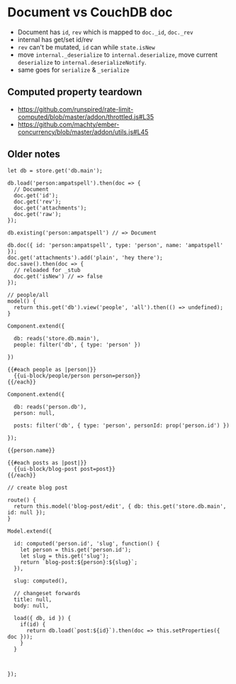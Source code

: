 # Document vs CouchDB doc

* Document has `id`, `rev` which is mapped to `doc._id`, `doc._rev`
* internal has get/set id/rev
* `rev` can't be mutated, `id` can while `state.isNew`
* move `internal._deserialize` to `internal.deserialize`, move current `deserialize` to `internal.deserializeNotify`.
* same goes for `serialize` & `_serialize`

## Computed property teardown

* https://github.com/runspired/rate-limit-computed/blob/master/addon/throttled.js#L35
* https://github.com/machty/ember-concurrency/blob/master/addon/utils.js#L45

## Older notes

```
let db = store.get('db.main');

db.load('person:ampatspell').then(doc => {
  // Document
  doc.get('id');
  doc.get('rev');
  doc.get('attachments');
  doc.get('raw');
});

db.existing('person:ampatspell') // => Document

db.doc({ id: 'person:ampatspell', type: 'person', name: 'ampatspell' });
doc.get('attachments').add('plain', 'hey there');
doc.save().then(doc => {
  // reloaded for _stub
  doc.get('isNew') // => false
});

// people/all
model() {
  return this.get('db').view('people', 'all').then(() => undefined);
}

Component.extend({

  db: reads('store.db.main'),
  people: filter('db', { type: 'person' })

})

{{#each people as |person|}}
  {{ui-block/people/person person=person}}
{{/each}}

Component.extend({

  db: reads('person.db'),
  person: null,

  posts: filter('db', { type: 'person', personId: prop('person.id') })

});

{{person.name}}

{{#each posts as |post|}}
  {{ui-block/blog-post post=post}}
{{/each}}

// create blog post

route() {
  return this.model('blog-post/edit', { db: this.get('store.db.main', id: null });
}

Model.extend({

  id: computed('person.id', 'slug', function() {
    let person = this.get('person.id');
    let slug = this.get('slug');
    return `blog-post:${person}:${slug}`;
  }),

  slug: computed(),

  // changeset forwards
  title: null,
  body: null,

  load({ db, id }) {
    if(id) {
      return db.load(`post:${id}`).then(doc => this.setProperties({ doc }));
    }
  }



});
```
